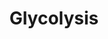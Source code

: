 ---
annotations:
- id: PW:0000640
  parent: classic metabolic pathway
  type: Pathway Ontology
  value: glycolysis pathway
authors:
- Anwesha
- Sbohler
- Egonw
- MaintBot
- Mkutmon
description: This pathway describes Glycolysis reactions in A. thaliana. The metabolic
  links with Sucrose metabolism, starch metabolism, Calvin Cycle, TCA Cycle (Krebs
  Cycle) and Chloroplastic Amino Acid Biosynthesis are represented. Protein identifiers
  for A. thaliana are from UNIPROT. The pathway is inspired from information drawn
  for Plant Physiology (Taiz  and Zeiger) Third Edition and KEGG Pathways.
last-edited: 2021-02-21
organisms:
- Arabidopsis thaliana
redirect_from:
- /index.php/Pathway:WP2621
- /instance/WP2621
revision: null
schema-jsonld:
- '@context': https://schema.org/
  '@id': https://wikipathways.github.io/pathways/WP2621.html
  '@type': Dataset
  creator:
    '@type': Organization
    name: WikiPathways
  description: This pathway describes Glycolysis reactions in A. thaliana. The metabolic
    links with Sucrose metabolism, starch metabolism, Calvin Cycle, TCA Cycle (Krebs
    Cycle) and Chloroplastic Amino Acid Biosynthesis are represented. Protein identifiers
    for A. thaliana are from UNIPROT. The pathway is inspired from information drawn
    for Plant Physiology (Taiz  and Zeiger) Third Edition and KEGG Pathways.
  keywords:
  - ''
  - (Krebs Cycle)
  - ADP
  - ATP
  - ATP-dependent phosphofructokinase 1
  - ATP-dependent phosphofructokinase 2
  - ATP-dependent phosphofructokinase 3
  - ATP-dependent phosphofructokinase 6
  - ATP-dependent phosphofructokinase 7
  - Biosynthesis
  - Calvin-Benson Cycle
  - Cysteine and Methionine
  - Dihydroxyacetone phosphate
  - H2O
  - HCO3-
  - Lysine
  - NAD+
  - NADH
  - NADP+
  - NADPH
  - PPi
  - PPi-dependent phosphofructokinase alpha 1
  - PPi-dependent phosphofructokinase alpha 2
  - PPi-dependent phosphofructokinase beta 1
  - PPi-dependent phosphofructokinase beta 2
  - Pi
  - Starch Metabolism
  - Sucrose Metabolism
  - TCA Cycle
  - Valine and Isoleucine
  - enolase 2
  - enolase 3
  - fructose 1,6-bisphosphate
  - fructose 1,6-bisphosphate aldolase
  - fructose 6-phosphate
  - glucose
  - glucose 6-phosphate
  - glucose-6-phosphate isomerase
  - glyceraldahyde-3-phosphate
  - glyceraldehyde 3-phosphate dehydrogenase 1
  - glyceraldehyde 3-phosphate dehydrogenase 2
  - glycerate 1,3-bisphosphate
  - glycerate 2-phosphate
  - glycerate 3-phosphate
  - hexokinase 2
  - malate
  - malate dehydrogenase 1
  - malate dehydrogenase 2
  - malic enzyme 1
  - malic enzyme 2
  - malic enzyme 3
  - oxaloacetate
  - phosphoenolpyruvate
  - phosphoenolpyruvate carboxylase 1
  - phosphoenolpyruvate carboxylase 2
  - phosphoenolpyruvate carboxylase 3
  - phosphoenolpyruvate carboxylase 4
  - phosphoglycerate kinase
  - phosphoglycerate mutase 1
  - phosphoglycerate mutase 2
  - pyruvate
  - pyruvate kinase
  - triose phosphate isomerase
  license: CC0
  name: Glycolysis
seo: CreativeWork
title: Glycolysis
wpid: WP2621
---
